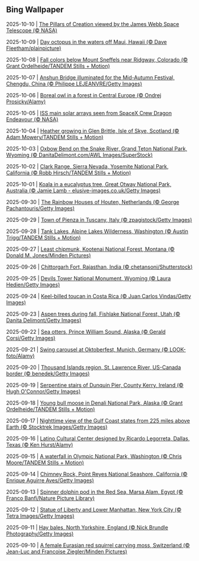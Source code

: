 ## Bing Wallpaper
2025-10-10 | [The Pillars of Creation viewed by the James Webb Space Telescope (© NASA)](./wallpaper/2025-10-10.jpg) 

2025-10-09 | [Day octopus in the waters off Maui, Hawaii (© Dave Fleetham/plainpicture)](./wallpaper/2025-10-09.jpg) 

2025-10-08 | [Fall colors below Mount Sneffels near Ridgway, Colorado (© Grant Ordelheide/TANDEM Stills + Motion)](./wallpaper/2025-10-08.jpg) 

2025-10-07 | [Anshun Bridge illuminated for the Mid-Autumn Festival, Chengdu, China (© Philippe LEJEANVRE/Getty Images)](./wallpaper/2025-10-07.jpg) 

2025-10-06 | [Boreal owl in a forest in Central Europe (© Ondrej Prosicky/Alamy)](./wallpaper/2025-10-06.jpg) 

2025-10-05 | [ISS main solar arrays seen from SpaceX Crew Dragon Endeavour (© NASA)](./wallpaper/2025-10-05.jpg) 

2025-10-04 | [Heather growing in Glen Brittle, Isle of Skye, Scotland (© Adam Mowery/TANDEM Stills + Motion)](./wallpaper/2025-10-04.jpg) 

2025-10-03 | [Oxbow Bend on the Snake River, Grand Teton National Park, Wyoming (© DanitaDelimont.com/AWL Images/SuperStock)](./wallpaper/2025-10-03.jpg) 

2025-10-02 | [Clark Range, Sierra Nevada, Yosemite National Park, California (© Robb Hirsch/TANDEM Stills + Motion)](./wallpaper/2025-10-02.jpg) 

2025-10-01 | [Koala in a eucalyptus tree, Great Otway National Park, Australia (© Jamie Lamb - elusive-images.co.uk/Getty Images)](./wallpaper/2025-10-01.jpg) 

2025-09-30 | [The Rainbow Houses of Houten, Netherlands (© George Pachantouris/Getty Images)](./wallpaper/2025-09-30.jpg) 

2025-09-29 | [Town of Pienza in Tuscany, Italy (© zpagistock/Getty Images)](./wallpaper/2025-09-29.jpg) 

2025-09-28 | [Tank Lakes, Alpine Lakes Wilderness, Washington (© Austin Trigg/TANDEM Stills + Motion)](./wallpaper/2025-09-28.jpg) 

2025-09-27 | [Least chipmunk, Kootenai National Forest, Montana (© Donald M. Jones/Minden Pictures)](./wallpaper/2025-09-27.jpg) 

2025-09-26 | [Chittorgarh Fort, Rajasthan, India (© chetansoni/Shutterstock)](./wallpaper/2025-09-26.jpg) 

2025-09-25 | [Devils Tower National Monument, Wyoming (© Laura Hedien/Getty Images)](./wallpaper/2025-09-25.jpg) 

2025-09-24 | [Keel-billed toucan in Costa Rica (© Juan Carlos Vindas/Getty Images)](./wallpaper/2025-09-24.jpg) 

2025-09-23 | [Aspen trees during fall, Fishlake National Forest, Utah (© Danita Delimont/Getty Images)](./wallpaper/2025-09-23.jpg) 

2025-09-22 | [Sea otters, Prince William Sound, Alaska (© Gerald Corsi/Getty Images)](./wallpaper/2025-09-22.jpg) 

2025-09-21 | [Swing carousel at Oktoberfest, Munich, Germany (© LOOK-foto/Alamy)](./wallpaper/2025-09-21.jpg) 

2025-09-20 | [Thousand Islands region, St. Lawrence River, US-Canada border (© benedek/Getty Images)](./wallpaper/2025-09-20.jpg) 

2025-09-19 | [Serpentine stairs of Dunquin Pier, County Kerry, Ireland (© Hugh O'Connor/Getty Images)](./wallpaper/2025-09-19.jpg) 

2025-09-18 | [Young bull moose in Denali National Park, Alaska (© Grant Ordelheide/TANDEM Stills + Motion)](./wallpaper/2025-09-18.jpg) 

2025-09-17 | [Nighttime view of the Gulf Coast states from 225 miles above Earth (© Stocktrek Images/Getty Images)](./wallpaper/2025-09-17.jpg) 

2025-09-16 | [Latino Cultural Center designed by Ricardo Legorreta, Dallas, Texas (© Ken Hurst/Alamy)](./wallpaper/2025-09-16.jpg) 

2025-09-15 | [A waterfall in Olympic National Park, Washington (© Chris Moore/TANDEM Stills + Motion)](./wallpaper/2025-09-15.jpg) 

2025-09-14 | [Chimney Rock, Point Reyes National Seashore, California (© Enrique Aguirre Aves/Getty Images)](./wallpaper/2025-09-14.jpg) 

2025-09-13 | [Spinner dolphin pod in the Red Sea, Marsa Alam, Egypt (© Franco Banfi/Nature Picture Library)](./wallpaper/2025-09-13.jpg) 

2025-09-12 | [Statue of Liberty and Lower Manhattan, New York City (© Tetra Images/Getty Images)](./wallpaper/2025-09-12.jpg) 

2025-09-11 | [Hay bales, North Yorkshire, England (© Nick Brundle Photography/Getty Images)](./wallpaper/2025-09-11.jpg) 

2025-09-10 | [A female Eurasian red squirrel carrying moss, Switzerland (© Jean-Luc and Francoise Ziegler/Minden Pictures)](./wallpaper/2025-09-10.jpg) 

